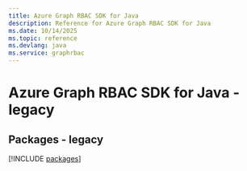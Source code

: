 ```yaml
---
title: Azure Graph RBAC SDK for Java
description: Reference for Azure Graph RBAC SDK for Java
ms.date: 10/14/2025
ms.topic: reference
ms.devlang: java
ms.service: graphrbac
---
```

# Azure Graph RBAC SDK for Java - legacy
## Packages - legacy
[!INCLUDE [packages](graph-rbac-index.md)]